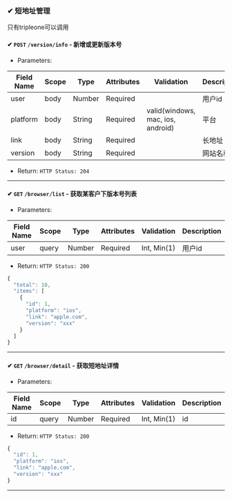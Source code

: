 ### ✔ 短地址管理

只有tripleone可以调用

#### ✔ `POST` `/version/info` - 新增或更新版本号

+ Parameters:

Field Name       | Scope | Type       | Attributes | Validation                | Description      
---------------- | ------- | ----------- | ----------- | -----------------------  | -------------
user               | body   | Number    | Required   |                            | 用户id
platform        | body   | String    | Required   |  valid(windows, mac, ios, android) | 平台
link            | body   | String     | Required   |                               | 长地址
version         | body   | String     | Required   |                               | 网站名称

+ Return: `HTTP Status: 204`

---------------------

#### ✔ `GET` `/browser/list` - 获取某客户下版本号列表

+ Parameters:

Field Name     | Scope   | Type       | Attributes  | Validation              | Description      
-------------- | ------- | ---------- | ----------- | --------------------   | -------------
user           | query   | Number     | Required    |   Int, Min(1)           | 用户id

+ Return: `HTTP Status: 200`

```javascript
{
  "total": 10,
  "items": [
    {
      "id": 1,
      "platform": "ios",
      "link": "apple.com",
      "version": "xxx"
    }
  ]
}
```
---------------------

#### ✔ `GET` `/browser/detail` - 获取短地址详情

+ Parameters:

Field Name     | Scope   | Type       | Attributes | Validation                  | Description      
-------------- | ------- | ----------- | ----------- | -----------------------   | -------------
id           | query   | Number     | Required   |   Int, Min(1)   | id

+ Return: `HTTP Status: 200`

```javascript
{
  "id": 1,
  "platform": "ios",
  "link": "apple.com",
  "version": "xxx"
}
```
---------------------
